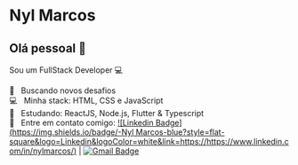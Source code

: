 # Nyl Marcos

## Olá pessoal 👋

Sou um FullStack Developer :computer:
<br />

:rocket: &nbsp; Buscando novos desafios
<br/> :computer: &nbsp; Minha stack: HTML, CSS e JavaScript
<br /> :blue_book: &nbsp; Estudando: ReactJS, Node.js, Flutter & Typescript
<br/> :email: &nbsp; Entre em contato comigo: [![Linkedin Badge](https://img.shields.io/badge/-Nyl Marcos-blue?style=flat-square&logo=Linkedin&logoColor=white&link=https://https://www.linkedin.com/in/nylmarcos/)](https://www.linkedin.com/in/nylmarcos/)
|
[![Gmail Badge](https://img.shields.io/badge/-nylmarcos@gmail.com-c14438?style=flat-square&logo=Gmail&logoColor=white&link=mailto:nylmarcos@gmail.com)](mailto:nylmarcos@gmail.com)

<!--
**nylmarcos/nylmarcos** is a ✨ _special_ ✨ repository because its `README.md` (this file) appears on your GitHub profile.

Here are some ideas to get you started:

- 🔭 I’m currently working on ...
- 🌱 I’m currently learning ...
- 👯 I’m looking to collaborate on ...
- 🤔 I’m looking for help with ...
- 💬 Ask me about ...
- 📫 How to reach me: ...
- 😄 Pronouns: ...
- ⚡ Fun fact: ...
-->
